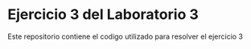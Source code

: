 # Ejercicio 3 del Laboratorio 3
Este repositorio contiene el codigo utilizado para resolver el ejercicio 3
